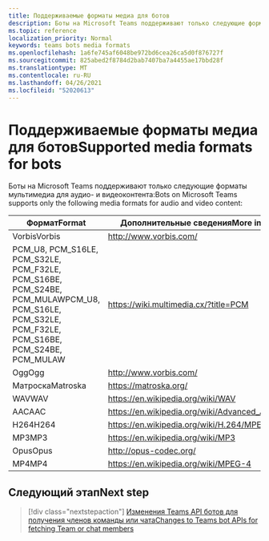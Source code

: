 ```yaml
---
title: Поддерживаемые форматы медиа для ботов
description: Боты на Microsoft Teams поддерживают только следующие форматы мультимедиа для аудио- и видеоконтента.
ms.topic: reference
localization_priority: Normal
keywords: teams bots media formats
ms.openlocfilehash: 1a6fe745af6048be972bd6cea26ca5d0f876727f
ms.sourcegitcommit: 825abed2f8784d2bab7407ba7a4455ae17bbd28f
ms.translationtype: MT
ms.contentlocale: ru-RU
ms.lasthandoff: 04/26/2021
ms.locfileid: "52020613"
---
```

# <a name="supported-media-formats-for-bots"></a><span data-ttu-id="18b4e-104">Поддерживаемые форматы медиа для ботов</span><span class="sxs-lookup"><span data-stu-id="18b4e-104">Supported media formats for bots</span></span>

<span data-ttu-id="18b4e-105">Боты на Microsoft Teams поддерживают только следующие форматы мультимедиа для аудио- и видеоконтента:</span><span class="sxs-lookup"><span data-stu-id="18b4e-105">Bots on Microsoft Teams supports only the following media formats for audio and video content:</span></span>

| <span data-ttu-id="18b4e-106">Формат</span><span class="sxs-lookup"><span data-stu-id="18b4e-106">Format</span></span> | <span data-ttu-id="18b4e-107">Дополнительные сведения</span><span class="sxs-lookup"><span data-stu-id="18b4e-107">More information</span></span> |
| --- | --- |
| <span data-ttu-id="18b4e-108">Vorbis</span><span class="sxs-lookup"><span data-stu-id="18b4e-108">Vorbis</span></span> | http://www.vorbis.com/ |
| <span data-ttu-id="18b4e-109">PCM_U8, PCM_S16LE, PCM_S32LE, PCM_F32LE, PCM_S16BE, PCM_S24BE, PCM_MULAW</span><span class="sxs-lookup"><span data-stu-id="18b4e-109">PCM_U8, PCM_S16LE, PCM_S32LE, PCM_F32LE, PCM_S16BE, PCM_S24BE, PCM_MULAW</span></span> | https://wiki.multimedia.cx/?title=PCM |
| <span data-ttu-id="18b4e-110">Ogg</span><span class="sxs-lookup"><span data-stu-id="18b4e-110">Ogg</span></span> | http://www.vorbis.com/ |
| <span data-ttu-id="18b4e-111">Матроска</span><span class="sxs-lookup"><span data-stu-id="18b4e-111">Matroska</span></span> | https://matroska.org/ |
| <span data-ttu-id="18b4e-112">WAV</span><span class="sxs-lookup"><span data-stu-id="18b4e-112">WAV</span></span> | https://en.wikipedia.org/wiki/WAV |
| <span data-ttu-id="18b4e-113">AAC</span><span class="sxs-lookup"><span data-stu-id="18b4e-113">AAC</span></span> | https://en.wikipedia.org/wiki/Advanced_Audio_Coding |
| <span data-ttu-id="18b4e-114">H264</span><span class="sxs-lookup"><span data-stu-id="18b4e-114">H264</span></span> | https://en.wikipedia.org/wiki/H.264/MPEG-4_AVC |
| <span data-ttu-id="18b4e-115">MP3</span><span class="sxs-lookup"><span data-stu-id="18b4e-115">MP3</span></span> | https://en.wikipedia.org/wiki/MP3 |
| <span data-ttu-id="18b4e-116">Opus</span><span class="sxs-lookup"><span data-stu-id="18b4e-116">Opus</span></span> | http://opus-codec.org/ |
| <span data-ttu-id="18b4e-117">MP4</span><span class="sxs-lookup"><span data-stu-id="18b4e-117">MP4</span></span> | https://en.wikipedia.org/wiki/MPEG-4 |

## <a name="next-step"></a><span data-ttu-id="18b4e-118">Следующий этап</span><span class="sxs-lookup"><span data-stu-id="18b4e-118">Next step</span></span>

> [!div class="nextstepaction"]
> [<span data-ttu-id="18b4e-119">Изменения Teams API ботов для получения членов команды или чата</span><span class="sxs-lookup"><span data-stu-id="18b4e-119">Changes to Teams bot APIs for fetching Team or chat members</span></span>](~/resources/team-chat-member-api-changes.md)

